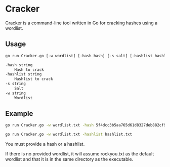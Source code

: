 # Cracker

Cracker is a command-line tool written in Go for cracking hashes using a wordlist.

## Usage

```bash
go run Cracker.go [-w wordlist] [-hash hash] [-s salt] [-hashlist hashlist]

-hash string
    Hash to crack
-hashlist string
    Hashlist to crack
-s string
    Salt
-w string
    Wordlist
```
## Example
```bash    
go run Cracker.go -w wordlist.txt -hash 5f4dcc3b5aa765d61d8327deb882cf99

go run Cracker.go -w wordlist.txt -hashlist hashlist.txt
```

You must provide a hash or a hashlist. 

If there is no provided wordlist, it will assume rockyou.txt as the default wordlist and that it is in the same directory as the executable.